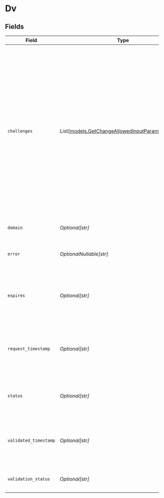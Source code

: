# Dv


## Fields

| Field                                                                                                                                                                                                                                                                                                                          | Type                                                                                                                                                                                                                                                                                                                           | Required                                                                                                                                                                                                                                                                                                                       | Description                                                                                                                                                                                                                                                                                                                    |
| ------------------------------------------------------------------------------------------------------------------------------------------------------------------------------------------------------------------------------------------------------------------------------------------------------------------------------ | ------------------------------------------------------------------------------------------------------------------------------------------------------------------------------------------------------------------------------------------------------------------------------------------------------------------------------ | ------------------------------------------------------------------------------------------------------------------------------------------------------------------------------------------------------------------------------------------------------------------------------------------------------------------------------ | ------------------------------------------------------------------------------------------------------------------------------------------------------------------------------------------------------------------------------------------------------------------------------------------------------------------------------ |
| `challenges`                                                                                                                                                                                                                                                                                                                   | List[[models.GetChangeAllowedInputParamChallenges](../models/getchangeallowedinputparamchallenges.md)]                                                                                                                                                                                                                         | :heavy_check_mark:                                                                                                                                                                                                                                                                                                             | Domains that need to be validated for this Enrollment. V1 only supports and displays http-01 challenge. V2 allows HTTP and DNS challenge types. Each domain in the enrollment can have many challenges and can use a different challenge types. To validate a domain, only one challenge for each domain needs to be complete. |
| `domain`                                                                                                                                                                                                                                                                                                                       | *Optional[str]*                                                                                                                                                                                                                                                                                                                | :heavy_minus_sign:                                                                                                                                                                                                                                                                                                             | Domain which is being validated.                                                                                                                                                                                                                                                                                               |
| `error`                                                                                                                                                                                                                                                                                                                        | *OptionalNullable[str]*                                                                                                                                                                                                                                                                                                        | :heavy_minus_sign:                                                                                                                                                                                                                                                                                                             | Current validation status for domains not yet validated.                                                                                                                                                                                                                                                                       |
| `expires`                                                                                                                                                                                                                                                                                                                      | *Optional[str]*                                                                                                                                                                                                                                                                                                                | :heavy_minus_sign:                                                                                                                                                                                                                                                                                                             | Timestamp when this token or validation expires. Sample 2017-12-05T18:57:07z.                                                                                                                                                                                                                                                  |
| `request_timestamp`                                                                                                                                                                                                                                                                                                            | *Optional[str]*                                                                                                                                                                                                                                                                                                                | :heavy_minus_sign:                                                                                                                                                                                                                                                                                                             | Timestamp Akamai received validation token from Let's Encrypt. Sample `2017-12-12T18:57:07z`.                                                                                                                                                                                                                                  |
| `status`                                                                                                                                                                                                                                                                                                                       | *Optional[str]*                                                                                                                                                                                                                                                                                                                | :heavy_minus_sign:                                                                                                                                                                                                                                                                                                             | Let's Encrypt validation status. Required `Valid` for certificate generation.                                                                                                                                                                                                                                                  |
| `validated_timestamp`                                                                                                                                                                                                                                                                                                          | *Optional[str]*                                                                                                                                                                                                                                                                                                                | :heavy_minus_sign:                                                                                                                                                                                                                                                                                                             | Timestamp when domain was successfully validated. Sample 2017-12-12T18:57:07z.                                                                                                                                                                                                                                                 |
| `validation_status`                                                                                                                                                                                                                                                                                                            | *Optional[str]*                                                                                                                                                                                                                                                                                                                | :heavy_minus_sign:                                                                                                                                                                                                                                                                                                             | Status of the domain validation process.                                                                                                                                                                                                                                                                                       |